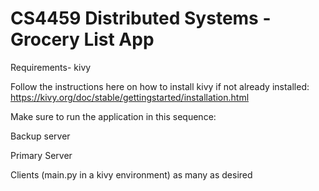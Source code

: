 # CS4459 Distributed Systems - Grocery List App

Requirements- kivy

Follow the instructions here on how to install kivy if not already installed: https://kivy.org/doc/stable/gettingstarted/installation.html

Make sure to run the application in this sequence:

Backup server

Primary Server

Clients (main.py in a kivy environment) as many as desired
